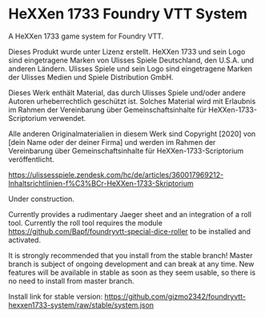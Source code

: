 # HeXXen 1733 Foundry VTT System

A HeXXen 1733 game system for Foundry VTT.

Dieses Produkt wurde unter Lizenz erstellt. HeXXen 1733 und sein Logo sind eingetragene Marken von Ulisses Spiele Deutschland, den U.S.A. und anderen Ländern. Ulisses Spiele und sein Logo sind eingetragene Marken der Ulisses Medien und Spiele Distribution GmbH.

Dieses Werk enthält Material, das durch Ulisses Spiele und/oder andere Autoren urheberrechtlich geschützt ist. Solches Material wird mit Erlaubnis im Rahmen der Vereinbarung über Gemeinschaftsinhalte für HeXXen-1733-Scriptorium verwendet.

Alle anderen Originalmaterialien in diesem Werk sind Copyright [2020] von [dein Name oder der deiner Firma] und werden im Rahmen der Vereinbarung über Gemeinschaftsinhalte für HeXXen-1733-Scriptorium veröffentlicht.

https://ulissesspiele.zendesk.com/hc/de/articles/360017969212-Inhaltsrichtlinien-f%C3%BCr-HeXXen-1733-Skriptorium

Under construction. 

Currently provides a rudimentary Jaeger sheet and an integration of a roll tool.
Currently the roll tool requires the module https://github.com/Bapf/foundryvtt-special-dice-roller to be installed and activated.
  
It is strongly recommended that you install from the stable branch! Master branch is subject of ongoing development and can break at any time. New features will be available in stable as soon as they seem usable, so there is no need to install from master branch.

Install link for stable version: https://github.com/gizmo2342/foundryvtt-hexxen1733-system/raw/stable/system.json
